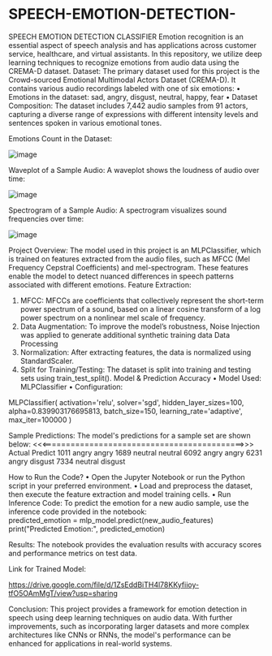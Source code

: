 # SPEECH-EMOTION-DETECTION-
SPEECH EMOTION DETECTION CLASSIFIER
Emotion recognition is an essential aspect of speech analysis and has applications across customer service, healthcare, and virtual assistants. In this repository, we utilize deep learning techniques to recognize emotions from audio data using the CREMA-D dataset.
Dataset:
The primary dataset used for this project is the Crowd-sourced Emotional Multimodal Actors Dataset (CREMA-D). It contains various audio recordings labeled with one of six emotions:
•	Emotions in the dataset: sad, angry, disgust, neutral, happy, fear
•	Dataset Composition: The dataset includes 7,442 audio samples from 91 actors, capturing a diverse range of expressions with different intensity levels and sentences spoken in various emotional tones.



Emotions Count in the Dataset:


![image](https://github.com/user-attachments/assets/46c98bb3-002e-45c7-af28-601e55cd5d7c)



 
Waveplot of a Sample Audio:
A waveplot shows the loudness of audio over time: 


![image](https://github.com/user-attachments/assets/df50ceb4-ffff-47bb-913c-9810a3a8c841)

 
Spectrogram of a Sample Audio:
A spectrogram visualizes sound frequencies over time: 


![image](https://github.com/user-attachments/assets/12d56494-86fd-4072-9995-8af4b7306a92)

 
Project Overview:
The model used in this project is an MLPClassifier, which is trained on features extracted from the audio files, such as MFCC (Mel Frequency Cepstral Coefficients) and mel-spectrogram. These features enable the model to detect nuanced differences in speech patterns associated with different emotions.
Feature Extraction:
1.	MFCC: MFCCs are coefficients that collectively represent the short-term power spectrum of a sound, based on a linear cosine transform of a log power spectrum on a nonlinear mel scale of frequency.
2.	Data Augmentation: To improve the model’s robustness, Noise Injection was applied to generate additional synthetic training data
Data Processing
1.	Normalization: After extracting features, the data is normalized using StandardScaler.
2.	Split for Training/Testing: The dataset is split into training and testing sets using train_test_split().
Model & Prediction Accuracy
•	Model Used: MLPClassifier
•	Configuration:

MLPClassifier(
    activation='relu',
    solver='sgd',
    hidden_layer_sizes=100,
    alpha=0.839903176695813,
    batch_size=150,
    learning_rate='adaptive',
    max_iter=100000
)





Sample Predictions:
The model's predictions for a sample set are shown below:
<<<===========================================>>>
       Actual  Predict
1011    angry    angry
1689  neutral  neutral
6092    angry    angry
6231    angry  disgust
7334  neutral  disgust

How to Run the Code?
•	Open the Jupyter Notebook or run the Python script in your preferred environment.
•	Load and preprocess the dataset, then execute the feature extraction and model training cells.
•	Run Inference Code: To predict the emotion for a new audio sample, use the inference code provided in the notebook:   
  predicted_emotion = mlp_model.predict(new_audio_features)
  print("Predicted Emotion:", predicted_emotion)

Results: The notebook provides the evaluation results with accuracy scores and performance metrics on test data.



Link for Trained Model:

https://drive.google.com/file/d/1ZsEddBiTH4l78KKyfiioy-tfO5OAmMgT/view?usp=sharing

  





Conclusion:
This project provides a framework for emotion detection in speech using deep learning techniques on audio data. With further improvements, such as incorporating larger datasets and more complex architectures like CNNs or RNNs, the model's performance can be enhanced for applications in real-world systems.


